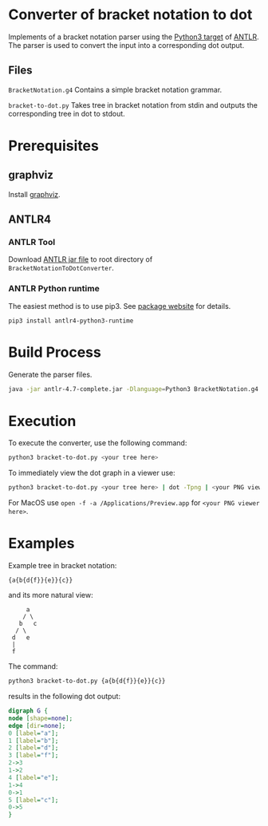 # Converter of bracket notation to dot

Implements of a bracket notation parser using the
[Python3 target](https://github.com/antlr/antlr4/blob/master/doc/python-target.md)
of [ANTLR](http://www.antlr.org/). The parser is used to convert the input into a corresponding dot output.

## Files

`BracketNotation.g4` Contains a simple bracket notation grammar.

`bracket-to-dot.py` Takes tree in bracket notation from stdin and outputs the corresponding tree in dot to stdout.

# Prerequisites

## graphviz

Install [graphviz](http://www.graphviz.org/Download.php).

## ANTLR4

### ANTLR Tool
Download [ANTLR jar file](http://www.antlr.org/download.html) to root directory of `BracketNotationToDotConverter`.

### ANTLR Python runtime
The easiest method is to use pip3. See [package website](https://pypi.python.org/pypi/antlr4-python3-runtime) for details.
```
pip3 install antlr4-python3-runtime
```

# Build Process
Generate the parser files.
```bash
java -jar antlr-4.7-complete.jar -Dlanguage=Python3 BracketNotation.g4
```

# Execution
To execute the converter, use the following command:
```bash
python3 bracket-to-dot.py <your tree here>
```
To immediately view the dot graph in a viewer use:
```bash
python3 bracket-to-dot.py <your tree here> | dot -Tpng | <your PNG viewer here>
```
For MacOS use `open -f -a /Applications/Preview.app` for `<your PNG viewer here>`.

# Examples
Example tree in bracket notation:
```
{a{b{d{f}}{e}}{c}}
```
and its more natural view:
```
     a
    / \
   b   c
  / \
 d   e
 |
 f
```
The command:
```bash
python3 bracket-to-dot.py {a{b{d{f}}{e}}{c}}
```
results in the following dot output:
```dot
digraph G {
node [shape=none];
edge [dir=none];
0 [label="a"];
1 [label="b"];
2 [label="d"];
3 [label="f"];
2->3
1->2
4 [label="e"];
1->4
0->1
5 [label="c"];
0->5
}
```
